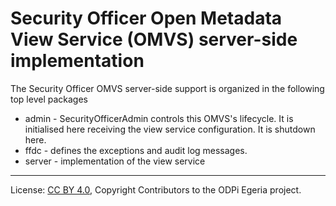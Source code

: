 <!-- SPDX-License-Identifier: CC-BY-4.0 -->
<!-- Copyright Contributors to the ODPi Egeria project. -->

# Security Officer Open Metadata View Service (OMVS) server-side implementation

The Security Officer OMVS server-side support is organized in the following top level packages 

* admin -  SecurityOfficerAdmin controls this OMVS's lifecycle. It is initialised here receiving the view service configuration. It is shutdown here.
* ffdc - defines the exceptions and audit log messages.
* server - implementation of the view service

----
License: [CC BY 4.0](https://creativecommons.org/licenses/by/4.0/),
Copyright Contributors to the ODPi Egeria project.
